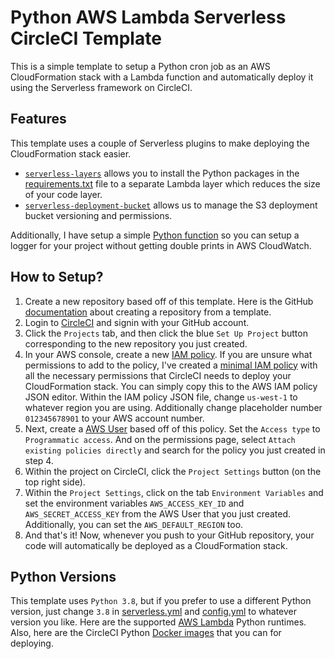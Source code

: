 # Python AWS Lambda Serverless CircleCI Template

This is a simple template to setup a Python cron job as an AWS CloudFormation stack with a Lambda function and automatically deploy it using the Serverless framework on CircleCI.

## Features

This template uses a couple of Serverless plugins to make deploying the CloudFormation stack easier.
- [`serverless-layers`](https://www.serverless.com/plugins/serverless-layers) allows you to install the Python packages in the [requirements.txt](./requirements.txt) file to a separate Lambda layer which reduces the size of your code layer.
- [`serverless-deployment-bucket`](https://www.serverless.com/plugins/serverless-deployment-bucket) allows us to manage the S3 deployment bucket versioning and permissions.

Additionally, I have setup a simple [Python function](src/logging_setup.py) so you can setup a logger for your project without getting double prints in AWS CloudWatch.

## How to Setup?

1. Create a new repository based off of this template. Here is the GitHub [documentation](https://docs.github.com/en/github/creating-cloning-and-archiving-repositories/creating-a-repository-on-github/creating-a-repository-from-a-template) about creating a repository from a template.
2. Login to [CircleCI](https://app.circleci.com) and signin with your GitHub account.
3. Click the `Projects` tab, and then click the blue `Set Up Project` button corresponding to the new repository you just created.
4. In your AWS console, create a new [IAM policy](https://console.aws.amazon.com/iam/home?#/policies). If you are unsure what permissions to add to the policy, I've created a [minimal IAM policy](./circleci-aws-iam.json) with all the necessary permissions that CircleCI needs to deploy your CloudFormation stack. You can simply copy this to the AWS IAM policy JSON editor. Within the IAM policy JSON file, change `us-west-1` to whatever region you are using. Additionally change placeholder number `012345678901` to your AWS account number.
5. Next, create a [AWS User](https://console.aws.amazon.com/iam/home?#/users) based off of this policy. Set the `Access type` to `Programmatic access`. And on the permissions page, select `Attach existing policies directly` and search for the policy you just created in step 4.
6. Within the project on CircleCI, click the `Project Settings` button (on the top right side).
7. Within the `Project Settings`, click on the tab `Environment Variables` and set the environment variables `AWS_ACCESS_KEY_ID` and `AWS_SECRET_ACCESS_KEY` from the AWS User that you just created. Additionally, you can set the `AWS_DEFAULT_REGION` too.
8. And that's it! Now, whenever you push to your GitHub repository, your code will automatically be deployed as a CloudFormation stack.

## Python Versions

This template uses `Python 3.8`, but if you prefer to use a different Python version, just change `3.8` in [serverless.yml](./serverless.yml) and [config.yml](.circleci/config.yml) to whatever version you like. Here are the supported [AWS Lambda](https://docs.aws.amazon.com/lambda/latest/dg/lambda-runtimes.html) Python runtimes. Also, here are the CircleCI Python [Docker images](https://circleci.com/developer/images/image/cimg/python) that you can for deploying.
